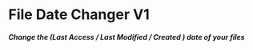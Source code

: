 # File Date Changer V1
<h5> Change the (Last Access / Last Modified / Created ) date of your files </h5>
